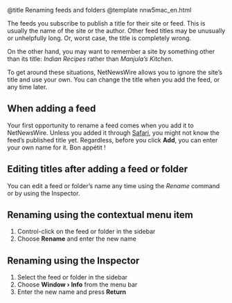 @title Renaming feeds and folders
@template nnw5mac_en.html

The feeds you subscribe to publish a title for their site or feed. This is usually the name of the site or the author. Other feed titles may be unusually or unhelpfully long. Or, worst case, the title is completely wrong.

On the other hand, you may want to remember a site by something other than its title: *Indian Recipes* rather than *Manjula’s Kitchen*.

To get around these situations, NetNewsWire allows you to ignore the site’s title and use your own. You can change the title when you add the feed, or any time later.


When adding a feed
------------------

Your first opportunity to rename a feed comes when you add it to NetNewsWire. Unless you added it through [Safari](safari-extension), you might not know the feed’s published title yet. Regardless, before you click **Add**, you can enter your own name for it. Bon appétit !


Editing titles after adding a feed or folder
--------------------------------------------

You can edit a feed or folder’s name any time using the *Rename* command or by using the Inspector.

## Renaming using the contextual menu item

1. Control-click on the feed or folder in the sidebar
2. Choose **Rename** and enter the new name

## Renaming using the Inspector

1. Select the feed or folder in the sidebar
2. Choose **Window › Info** from the menu bar
3. Enter the new name and press **Return**